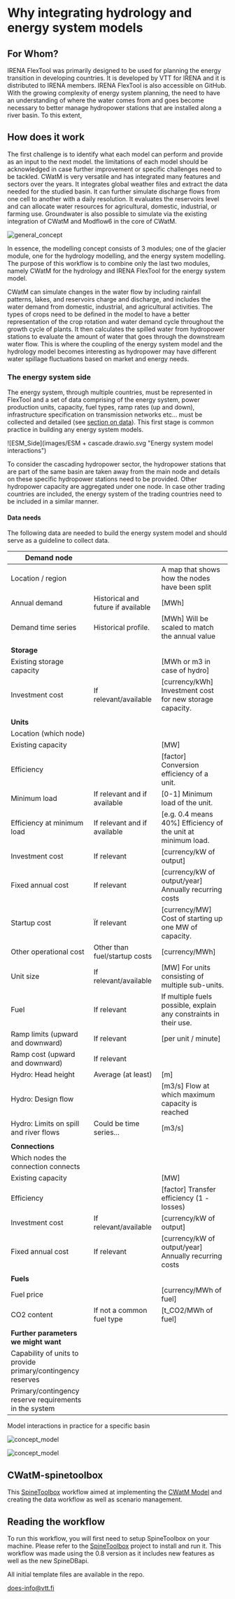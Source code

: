 # Why integrating hydrology and energy system models

## For Whom?

IRENA FlexTool was primarily designed to be used for planning the energy transition in developing countries. It is developed by VTT for IRENA and it is distributed to IRENA members. IRENA FlexTool is also accessible on GitHub. With the growing complexity of energy system planning, the need to have an understanding of where the water comes from and goes become necessary to better manage hydropower stations that are installed along a river basin. To this extent, 

## How does it work

The first challenge is to identify what each model can perform and provide as an input to the next model. the limitations of each model should be acknowledged in case further improvement or specific challenges need to be tackled. CWatM is very versatile and has integrated many features and sectors over the years. It integrates global weather files and extract the data needed for the studied basin. It can further simulate discharge flows from one cell to another with a daily resolution. It evaluates the reservoirs level and can allocate water resources for agricultural, domestic, industrial, or farming use. Groundwater is also possible to simulate via the existing integration of CWatM and Modflow6 in the core of CWatM. 

![general_concept](images/CWatM_FlexTool_integ.svg "General decription of the model integration")



In essence, the modelling concept consists of 3 modules; one of the glacier module, one for the hydrology modelling, and the energy system modelling. The purpose of this workflow is to combine only the last two modules, namely CWatM for the hydrology and IRENA FlexTool for the energy system model. 

CWatM can simulate changes in the water flow by including rainfall patterns, lakes, and reservoirs charge and discharge, and includes the water demand from domestic, industrial, and agricultural activities. The types of crops need to be defined in the model to have a better representation of the crop rotation and water demand cycle throughout the growth cycle of plants.  It then calculates the spilled water from hydropower stations to evaluate the amount of water that goes through the downstream water flow. This is where the coupling of the energy system model and the hydrology model becomes interesting as hydropower may have different water spillage fluctuations based on market and energy needs. 

### The energy system side

The energy system, through multiple countries, must be represented in FlexTool and a set of data comprising of the energy system, power production units, capacity, fuel types, ramp rates (up and down), infrastructure specification on transmission networks etc... must be collected and detailed (see [section on data](#data_needs)). This first stage is common practice in building any energy system models.

![ESM_Side](images/ESM + cascade.drawio.svg "Energy system model interactions")

To consider the cascading hydropower sector, the hydropower stations that are part of the same basin are taken away from the main node and details on these specific hydropower stations need to be provided. Other hydropower capacity are aggregated under one node. In case other trading countries are included, the energy system of the trading countries need to be included in a similar manner. 



#### <a name="data_needs"></a> Data needs

The following data are needed to build the energy system model and should serve as a guideline to collect data.

| **Demand node**                                              |                                    |                                                              |
| ------------------------------------------------------------ | ---------------------------------- | ------------------------------------------------------------ |
| Location / region                                            |                                    | A map that shows how the nodes have been split               |
| Annual demand                                                | Historical and future if available | [MWh]                                                        |
| Demand time series                                           | Historical profile.                | [MWh] Will be scaled to match the annual value               |
|                                                              |                                    |                                                              |
| **Storage**                                                  |                                    |                                                              |
| Existing storage  capacity                                   |                                    | [MWh or m3 in case of hydro]                                 |
| Investment cost                                              | If relevant/available              | [currency/kWh] Investment cost for new storage capacity.     |
|                                                              |                                    |                                                              |
| **Units**                                                    |                                    |                                                              |
| Location (which  node)                                       |                                    |                                                              |
| Existing capacity                                            |                                    | [MW]                                                         |
| Efficiency                                                   |                                    | [factor] Conversion efficiency of a unit.                    |
| Minimum load                                                 | If relevant and if available       | [0-1] Minimum load of the unit.                              |
| Efficiency at minimum load                                   | If relevant and if available       | [e.g. 0.4 means 40%] Efficiency of the unit at minimum load. |
| Investment cost                                              | If relevant                        | [currency/kW of output]                                      |
| Fixed annual cost                                            | If relevant                        | [currency/kW of output/year] Annually recurring costs        |
| Startup cost                                                 | Ïf relevant                        | [currency/MW] Cost of starting up one MW of capacity.        |
| Other operational cost                                       | Other than fuel/startup costs      | [currency/MWh]                                               |
| Unit size                                                    | If relevant/available              | [MW] For units consisting of multiple sub-units.             |
| Fuel                                                         | If relevant                        | If multiple fuels possible, explain any constraints in their use. |
| Ramp limits (upward and downward)                            | If relevant                        | [per unit / minute]                                          |
| Ramp cost (upward and downward)                              | If relevant                        |                                                              |
| Hydro: Head height                                           | Average (at least)                 | [m]                                                          |
| Hydro: Design flow                                           |                                    | [m3/s] Flow at which maximum capacity is reached             |
| Hydro: Limits on spill and river flows                       | Could be time series...            | [m3/s]                                                       |
|                                                              |                                    |                                                              |
| **Connections**                                              |                                    |                                                              |
| Which nodes the connection connects                          |                                    |                                                              |
| Existing capacity                                            |                                    | [MW]                                                         |
| Efficiency                                                   |                                    | [factor] Transfer efficiency (1 - losses)                    |
| Investment cost                                              | If relevant/available              | [currency/kW of output]                                      |
| Fixed annual cost                                            | If relevant                        | [currency/kW of output/year] Annually recurring costs        |
|                                                              |                                    |                                                              |
| **Fuels**                                                    |                                    |                                                              |
| Fuel price                                                   |                                    | [currency/MWh of fuel]                                       |
| CO2 content                                                  | If not a common fuel type          | [t_CO2/MWh of fuel]                                          |
|                                                              |                                    |                                                              |
| **Further  parameters we might want**                        |                                    |                                                              |
| Capability of units to provide  primary/contingency reserves |                                    |                                                              |
| Primary/contingency reserve requirements  in the system      |                                    |                                                              |

Model interactions in practice for a specific basin

![concept_model](images/workflow_cwatm_flextool.svg)

![concept_model](images/flow_chart.svg)

## CWatM-spinetoolbox

This [SpineToolbox](https://github.com/spine-tools/Spine-Toolbox/	"Github Link") workflow aimed at implementing the [CWatM Model](https://github.com/iiasa/CWatM	"Github Link") and creating the data workflow as well as scenario management. 

## Reading the workflow

To run this workflow, you will first need to setup SpineToolbox on your machine. Please refer to the [SpineToolbox](https://github.com/spine-tools/Spine-Toolbox/tree/0.8-dev	"Github Link") project to install and run it. This workflow was made using the 0.8 version as it includes new features as well as the new SpineDBapi.

All initial template files are available in the repo.

[does-info@vtt.fi](mailto:does-info@vtt.fi)

